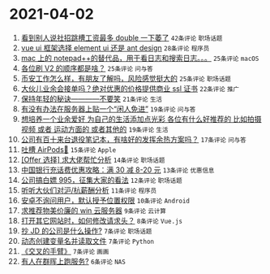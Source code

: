 # 2021-04-02

1. [看到别人说社招跳槽工资最多 double 一下萎了](https://www.v2ex.com/t/767408) `42条评论` `职场话题`
1. [vue ui 框架选择 element ui 还是 ant design](https://www.v2ex.com/t/767468) `28条评论` `程序员`
1. [mac 上的 notepad++的替代品，用于看日志和搜索日志。。。](https://www.v2ex.com/t/767491) `25条评论` `macOS`
1. [各位刷 V2 的顺序都是啥？](https://www.v2ex.com/t/767474) `25条评论` `问与答`
1. [币安工作怎么样，有朋友了解吗，风险感觉挺大的](https://www.v2ex.com/t/767449) `25条评论` `职场话题`
1. [大伙儿业余会接单吗？绝对优惠的价格提供商业 ssl 证书](https://www.v2ex.com/t/767442) `22条评论` `推广`
1. [保持年轻的秘诀————不要笑](https://www.v2ex.com/t/767416) `21条评论` `生活`
1. [有没有办法在服务器上贴一个“闲人免进”](https://www.v2ex.com/t/767444) `19条评论` `问与答`
1. [想培养一个业余爱好 为自己的生活添加点光彩 各位有什么好推荐的 比如拍摄视频 或者 运动方面的 或者其他的](https://www.v2ex.com/t/767427) `19条评论` `生活`
1. [公司有百十来台退役笔记本，有啥好的发挥余热方案吗？](https://www.v2ex.com/t/767456) `17条评论` `问与答`
1. [吐槽 AirPods🤮](https://www.v2ex.com/t/767424) `15条评论` `Apple`
1. [[Offer 选择] 求大佬帮忙分析](https://www.v2ex.com/t/767458) `14条评论` `职场话题`
1. [中国银行充话费优惠攻略：满 30 减 8-20 元](https://www.v2ex.com/t/767463) `13条评论` `优惠信息`
1. [公司搞白嫖 995，征集大家的看法](https://www.v2ex.com/t/767412) `12条评论` `职场话题`
1. [听听大伙们对沪/杭薪酬分析](https://www.v2ex.com/t/767454) `11条评论` `程序员`
1. [安卓不询问用户，默认授予位置权限](https://www.v2ex.com/t/767425) `10条评论` `Android`
1. [求推荐物美价廉的 win 云服务器](https://www.v2ex.com/t/767420) `9条评论` `云计算`
1. [打开其它网站时，如何修改请求头？](https://www.v2ex.com/t/767447) `8条评论` `Vue.js`
1. [抄 JD 的公司是什么操作?](https://www.v2ex.com/t/767486) `7条评论` `职场话题`
1. [动态创建变量名并读取文件](https://www.v2ex.com/t/767464) `7条评论` `Python`
1. [《交叉的手臂》](https://www.v2ex.com/t/767404) `7条评论` `画画`
1. [有人在群晖上跑服务?](https://www.v2ex.com/t/767473) `6条评论` `NAS`
